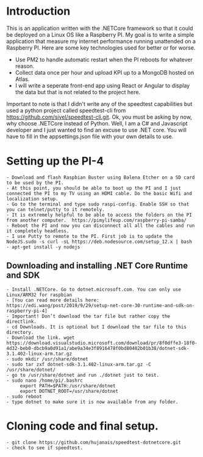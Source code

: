 # Introduction
This is an application written with the .NETCore framework so that it could be deployed on a Linux OS like a Raspberry PI. My goal is to write a simple application that measure my internet performance running unattended on a Raspberry PI.
Here are some key technologies used for better or for worse.
- Use PM2 to handle automatic restart when the PI reboots for whatever reason.
- Collect data once per hour and upload KPI up to a MongoDB hosted on Atlas. 
- I will write a seperate front-end app using React or Angular to display the data but that is not related to the project here.

Important to note is that I didn't write any of the speedtest capabilities but used a python project called speedtest-cli from https://github.com/sivel/speedtest-cli.git.
Ok, you must be asking by now, why choose .NETCore instead of Python. Well, I am a C# and Javascript developer and I just wanted to find an excuse to use .NET core.
You will have to fill in the appsettings.json file with your own details to use.

# Setting up the PI-4
    - Download and flash Raspbian Buster using Balena Etcher on a SD card to be used by the PI.
    - At this point, you should be able to boot up the PI and I just connected the PI to my TV using an HDMI cable. Do the basic Wifi and localization setup.
    - Go to the terminal and type sudo raspi-config. Enable SSH so that you can telnet/putty to it remotely.
    - It is extremely helpful to be able to access the folders on the PI from another computer.  https://pimylifeup.com/raspberry-pi-samba/
    - Reboot the PI and now you can disconnect all all the cables and run it completely headless.
    - I use Putty to remote to the PI. First job is to update the NodeJS.sudo -s curl -sL https://deb.nodesource.com/setup_12.x | bash 
    - apt-get install -y nodejs
## Downloading and installing .NET Core Runtime and SDK
    - Install .NETCore. Go to dotnet.microsoft.com. You can only use Linux/ARM32 for raspbian
    - [You can read more details here: https://edi.wang/post/2019/9/29/setup-net-core-30-runtime-and-sdk-on-raspberry-pi-4]
    - Important! Don’t download the tar file but rather copy the directlink.
    - cd Downloads. It is optional but I download the tar file to this directory.
    - Download the link. wget https://download.visualstudio.microsoft.com/download/pr/8f0dffe3-18f0-4d32-beb0-dbcb9a0d91a1/abe9a34e3f8916478f0bd80402b01b38/dotnet-sdk-3.1.402-linux-arm.tar.gz
    - sudo mkdir /usr/share/dotnet 
    - sudo tar zxf dotnet-sdk-3.1.402-linux-arm.tar.gz -C /usr/share/dotnet/ 
    - go to /usr/share/dotnet and run ./dotnet just to test. 
    - sudo nano /home/pi/.bashrc 
         export PATH=$PATH:/usr/share/dotnet 
         export DOTNET_ROOT=/usr/share/dotnet 
    - sudo reboot
    - type dotnet to make sure it is now available from any folder.

# Cloning code and final setup.
    - git clone https://github.com/hujanais/speedtest-dotnetcore.git
    - check to see if speedtest.
    


